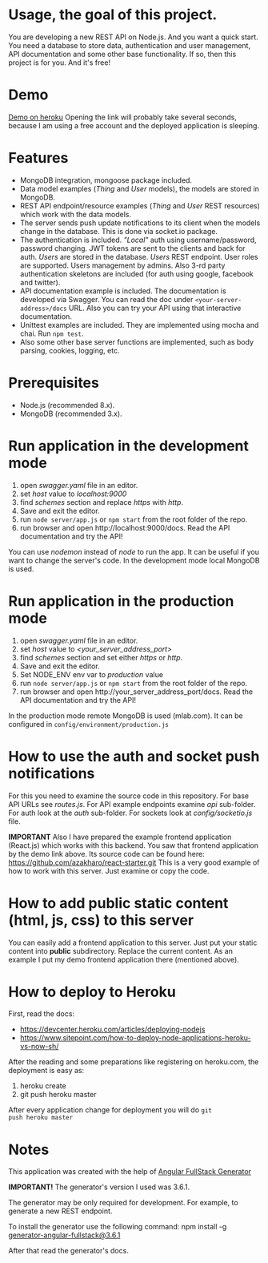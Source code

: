 ﻿# Usage, the goal of this project.

You are developing a new REST API on Node.js. And you want a quick start.
You need a database to store data, authentication and user management,
API documentation and some other base functionality.
If so, then this project is for you. And it's free!


# Demo

[Demo on heroku](https://pages.github.com/)
Opening the link will probably take several seconds, because I am using a free
account and the deployed application is sleeping.


# Features

  * MongoDB integration, mongoose package included.
  * Data model examples (*Thing* and *User* models), the models are stored in MongoDB.
  * REST API endpoint/resource examples (*Thing* and *User* REST resources) which work with the data models.
  * The server sends push update notifications to its client when the models change in the database. This is done via socket.io package.
  * The authentication is included. *"Local"* auth using username/password,
  password changing. JWT tokens are sent to the clients and back for auth.
  *Users* are stored in the database. *Users* REST endpoint.
  User roles are supported. Users management by admins.
  Also 3-rd party authentication skeletons are included (for auth using google, facebook and twitter).
  * API documentation example is included. The documentation is developed via Swagger.
  You can read the doc under <code>\<your-server-address\>/docs</code> URL.
  Also you can try your API using that interactive documentation.
  * Unittest examples are included. They are implemented using mocha and chai.
  Run <code>npm test</code>.
  * Also some other base server functions are implemented, such as
  body parsing, cookies, logging, etc.


# Prerequisites

  * Node.js (recommended 8.x).
  * MongoDB (recommended 3.x).


# Run application in the development mode

  1. open *swagger.yaml* file in an editor.
  2. set *host* value to *localhost:9000*
  3. find *schemes* section and replace *https* with *http*.
  4. Save and exit the editor.
  5. run <code>node server/app.js</code> or <code>npm start</code> from the root folder of the repo.
  6. run browser and open http://localhost:9000/docs. Read the API documentation and try the API!

  You can use *nodemon* instead of *node* to run the app. It can be useful if you want to change the server's code.
  In the development mode local MongoDB is used.


# Run application in the production mode

  1. open *swagger.yaml* file in an editor.
  2. set *host* value to *<your_server_address_port>*
  3. find *schemes* section and set either *https* or *http*.
  4. Save and exit the editor.
  5. Set NODE_ENV env var to *production* value
  6. run <code>node server/app.js</code> or <code>npm start</code> from the root folder of the repo.
  7. run browser and open http://your_server_address_port/docs. Read the API documentation and try the API!

  In the production mode remote MongoDB is used (mlab.com). It can be configured in <code>config/environment/production.js</code>


# How to use the auth and socket push notifications

  For this you need to examine the source code in this repository.
  For base API URLs see *routes.js*.
  For API example endpoints examine *api* sub-folder.
  For auth look at the *auth* sub-folder.
  For sockets look at *config/socketio.js* file.

  **IMPORTANT**
  Also I have prepared the example frontend application (React.js) which works with this backend.
  You saw that frontend application by the demo link above.
  Its source code can be found here: https://github.com/azakharo/react-starter.git
  This is a very good example of how to work with this server. Just examine or copy the code.


# How to add public static content (html, js, css) to this server

  You can easily add a frontend application to this server.
  Just put your static content into **public** subdirectory.
  Replace the current content. As an example I put my demo frontend application there (mentioned above).


# How to deploy to Heroku

  First, read the docs:
  * https://devcenter.heroku.com/articles/deploying-nodejs
  * https://www.sitepoint.com/how-to-deploy-node-applications-heroku-vs-now-sh/

  After the reading and some preparations like registering on heroku.com, the deployment is easy as:
  1. heroku create <app-name>
  2. git push heroku master

  After every application change for deployment you will do <code>git push heroku master</code>


# Notes

This application was created with the help of
[Angular FullStack Generator](https://github.com/angular-fullstack/generator-angular-fullstack)

**IMPORTANT!**
The generator's version I used was 3.6.1.

The generator may be only required for development. For example, to generate a new REST endpoint.

To install the generator use the following command:
npm install -g generator-angular-fullstack@3.6.1

After that read the generator's docs.
